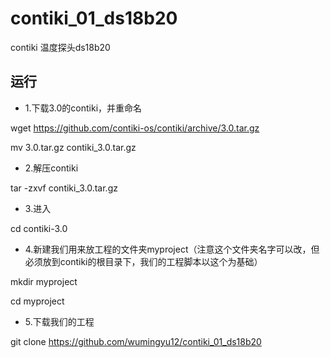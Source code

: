 # contiki_01_ds18b20
contiki 温度探头ds18b20

运行
--------------------
* 1.下载3.0的contiki，并重命名

wget https://github.com/contiki-os/contiki/archive/3.0.tar.gz

mv 3.0.tar.gz contiki_3.0.tar.gz

* 2.解压contiki

tar -zxvf contiki_3.0.tar.gz

* 3.进入

cd contiki-3.0

* 4.新建我们用来放工程的文件夹myproject（注意这个文件夹名字可以改，但必须放到contiki的根目录下，我们的工程脚本以这个为基础）

mkdir myproject

cd myproject

* 5.下载我们的工程

git clone https://github.com/wumingyu12/contiki_01_ds18b20
